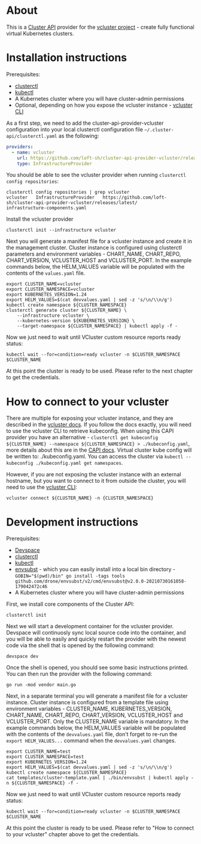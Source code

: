 # About

This is a [Cluster API](https://cluster-api.sigs.k8s.io/introduction.html) provider for the [vcluster project](https://www.vcluster.com/) - create fully functional virtual Kubernetes clusters.

# Installation instructions

Prerequisites:
- [clusterctl](https://cluster-api.sigs.k8s.io/user/quick-start.html#install-clusterctl)
- [kubectl](https://kubernetes.io/docs/tasks/tools/install-kubectl/)
- A Kubernetes cluster where you will have cluster-admin permissions
- Optional, depending on how you expose the vcluster instance - [vcluster CLI](https://www.vcluster.com/docs/getting-started/setup)

As a first step, we need to add the cluster-api-provider-vcluster configuration into your local clusterctl configuration file `~/.cluster-api/clusterctl.yaml` as the following:

```yaml
providers:
  - name: vcluster
    url: https://github.com/loft-sh/cluster-api-provider-vcluster/releases/latest/infrastructure-components.yaml
    type: InfrastructureProvider                                                           
```

You should be able to see the vcluster provider when running `clusterctl config repositories`:
```shell
clusterctl config repositories | grep vcluster
vcluster   InfrastructureProvider   https://github.com/loft-sh/cluster-api-provider-vcluster/releases/latest/                    infrastructure-components.yaml
```

Install the vcluster provider

```shell
clusterctl init --infrastructure vcluster
```

Next you will generate a manifest file for a vcluster instance and create it in the management cluster.
Cluster instance is configured using clusterctl parameters and environment variables - CHART_NAME, CHART_REPO, CHART_VERSION, VCLUSTER_HOST and VCLUSTER_PORT.
In the example commands below, the HELM_VALUES variable will be populated with the contents of the `values.yaml` file.
```shell
export CLUSTER_NAME=vcluster
export CLUSTER_NAMESPACE=vcluster
export KUBERNETES_VERSION=1.24
export HELM_VALUES=$(cat devvalues.yaml | sed -z 's/\n/\\n/g')
kubectl create namespace ${CLUSTER_NAMESPACE}
clusterctl generate cluster ${CLUSTER_NAME} \
    --infrastructure vcluster \
    --kubernetes-version ${KUBERNETES_VERSION} \
    --target-namespace ${CLUSTER_NAMESPACE} | kubectl apply -f -
```

Now we just need to wait until VCluster custom resource reports ready status:
```shell
kubectl wait --for=condition=ready vcluster -n $CLUSTER_NAMESPACE $CLUSTER_NAME 
```
At this point the cluster is ready to be used. Please refer to the next chapter to get the credentials.


# How to connect to your vcluster
There are multiple for exposing your vcluster instance, and they are described in the [vcluster docs](https://www.vcluster.com/docs/operator/external-access). If you follow the docs exactly, you will need to use the vcluster CLI to retrieve kubeconfig. When using this CAPI provider you have an alternative - `clusterctl get kubeconfig ${CLUSTER_NAME} --namespace ${CLUSTER_NAMESPACE} > ./kubeconfig.yaml`, more details about this are in the [CAPI docs](https://cluster-api.sigs.k8s.io/clusterctl/commands/get-kubeconfig.html). Virtual cluster kube config will be written to: ./kubeconfig.yaml. You can access the cluster via `kubectl --kubeconfig ./kubeconfig.yaml get namespaces`.

However, if you are not exposing the vcluster instance with an external hostname, but you want to connect to it from outside the cluster, you will need to use the [vcluster CLI](https://www.vcluster.com/docs/getting-started/setup):
```shell
vcluster connect ${CLUSTER_NAME} -n {CLUSTER_NAMESPACE}
```


# Development instructions

Prerequisites:
- [Devspace](https://devspace.sh/cli/docs/getting-started/installation)
- [clusterctl](https://cluster-api.sigs.k8s.io/user/quick-start.html#install-clusterctl)
- [kubectl](https://kubernetes.io/docs/tasks/tools/install-kubectl/)
- [envsubst](https://github.com/drone/envsubst) - which you can easily install into a local bin directory - `GOBIN="$(pwd)/bin" go install -tags tools github.com/drone/envsubst/v2/cmd/envsubst@v2.0.0-20210730161058-179042472c46`
- A Kubernetes cluster where you will have cluster-admin permissions

First, we install core components of the Cluster API:
```shell
clusterctl init
```

Next we will start a development container for the vcluster provider.
Devspace will continuosly sync local source code into the container, and you will be able to easily and quickly restart the provider with the newest code via the shell that is opened by the following command:

```shell
devspace dev
```

Once the shell is opened, you should see some basic instructions printed.
You can then run the provider with the following command:
```shell
go run -mod vendor main.go
```

Next, in a separate terminal you will generate a manifest file for a vcluster instance.
Cluster instance is configured from a template file using environment variables - CLUSTER_NAME, KUBERNETES_VERSION, CHART_NAME, CHART_REPO, CHART_VERSION, VCLUSTER_HOST and VCLUSTER_PORT. Only the CLUSTER_NAME variable is mandatory.
In the example commands below, the HELM_VALUES variable will be populated with the contents of the `devvalues.yaml` file, don't forget to re-run the `export HELM_VALUES...` command when the `devvalues.yaml` changes.
```shell
export CLUSTER_NAME=test
export CLUSTER_NAMESPACE=test
export KUBERNETES_VERSION=1.24
export HELM_VALUES=$(cat devvalues.yaml | sed -z 's/\n/\\n/g')
kubectl create namespace ${CLUSTER_NAMESPACE}
cat templates/cluster-template.yaml | ./bin/envsubst | kubectl apply -n ${CLUSTER_NAMESPACE} -f -
```

Now we just need to wait until VCluster custom resource reports ready status:
```shell
kubectl wait --for=condition=ready vcluster -n $CLUSTER_NAMESPACE $CLUSTER_NAME 
```
At this point the cluster is ready to be used. Please refer to "How to connect to your vcluster" chapter above to get the credentials.